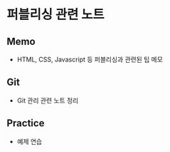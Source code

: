 # 퍼블리싱 관련 노트

## Memo
* HTML, CSS, Javascript 등 퍼블리싱과 관련된 팁 메모

## Git
* Git 관리 관련 노트 정리

## Practice
* 예제 연습
